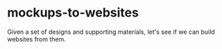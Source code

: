 # mockups-to-websites
Given a set of designs and supporting materials, let's see if we can build websites from them.
